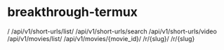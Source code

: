 # breakthrough-termux


/
/api/v1/short-urls/list/
/api/v1/short-urls/search
/api/v1/short-urls/video
/api/v1/movies/list/
/api/v1/movies/{movie_id}/
/r/{slug}/
/r/{slug}